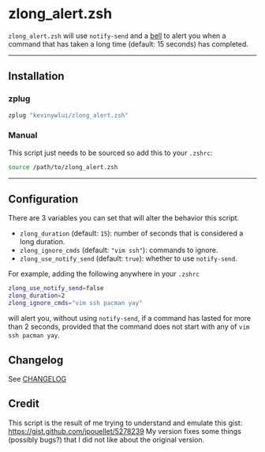 # zlong_alert.zsh

`zlong_alert.zsh` will use `notify-send` and a
[bell](https://en.wikipedia.org/wiki/Bell_character) to alert you when a
command that has taken a long time (default: 15 seconds) has completed.

---

## Installation

### zplug

```bash
zplug "kevinywlui/zlong_alert.zsh"
```

### Manual 

This script just needs to be sourced so add this to your `.zshrc`:
```bash
source /path/to/zlong_alert.zsh
```

---

## Configuration

There are 3 variables you can set that will alter the behavior this script.

- `zlong_duration` (default: `15`): number of seconds that is considered a long duration.
- `zlong_ignore_cmds` (default: `"vim ssh"`): commands to ignore.
- `zlong_use_notify_send` (default: `true`): whether to use `notify-send`.

For example, adding the following anywhere in your `.zshrc`
```bash
zlong_use_notify_send=false
zlong_duration=2
zlong_ignore_cmds="vim ssh pacman yay"
```
will alert you, without using `notify-send`, if a command has lasted for more
than 2 seconds, provided that the command does not start with any of `vim ssh
pacman yay`.

## Changelog

See [CHANGELOG](./CHANGELOG)

## Credit

This script is the result of me trying to understand and emulate this gist:
<https://gist.github.com/jpouellet/5278239> My version fixes some things
(possibly bugs?) that I did not like about the original version.
